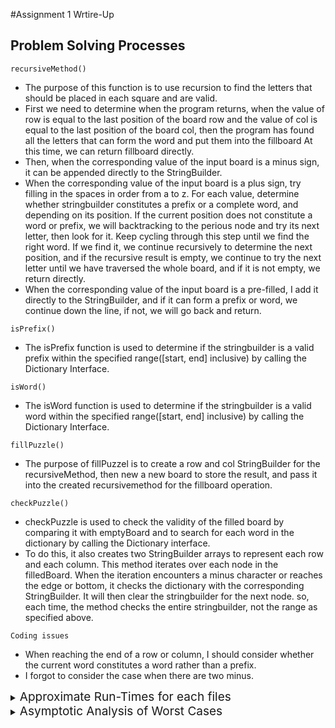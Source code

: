 #Assignment 1 Wrtire-Up

## Problem Solving Processes
`recursiveMethod()`<br />
- The purpose of this function is to use recursion to find the letters that should be placed in each square and are valid. 
- First we need to determine when the program returns, when the value of row is equal to the last position of the board row
and the value of col is equal to the last position of the board col, then the program has found all the letters that can form the word and put them into the fillboard At this time, we can return fillboard directly.
- Then, when the corresponding value of the input board is a minus sign, it can be appended directly to the StringBuilder.
- When the corresponding value of the input board is a plus sign, try filling in the spaces in order from a to z. For each value, determine whether stringbuilder constitutes a prefix or a complete word, and depending on its position. If the current position does not constitute a word or prefix, we will backtracking to the perious node and try its next letter, then look for it. Keep cycling through this step until we find the right word. If we find it, we continue recursively to determine the next position, and if the recursive result is empty, we continue to try the next letter until we have traversed the whole board, and if it is not empty, we return directly.
- When the corresponding value of the input board is a pre-filled, I add it directly to the StringBuilder, and if it can form a prefix or word, we continue down the line, if not, we will go back and return.

`isPrefix()`  <br />
- The isPrefix function is used to determine if the stringbuilder is a valid prefix within the specified range([start, end] inclusive) by calling the Dictionary Interface.

`isWord()`  <br />
- The isWord function is used to determine if the stringbuilder is a valid word within the specified range([start, end] inclusive) by calling the Dictionary Interface.

`fillPuzzle()` <br />
- The purpose of fillPuzzel is to create a row and col StringBuilder for the recursiveMethod, then new a new board to store the result, and pass it into the created recursivemethod for the fillboard operation.

`checkPuzzle()`  <br />

- checkPuzzle is used to check the validity of the filled board by comparing it with emptyBoard and to search for each word in the dictionary by calling the Dictionary interface.
- To do this, it also creates two StringBuilder arrays to represent each row and each column. This method iterates over each node in the filledBoard. When the iteration encounters a minus character or reaches the edge or bottom, it checks the dictionary with the corresponding StringBuilder. It will then clear the stringbuilder for the next node. so, each time, the method checks the entire stringbuilder, not the range as specified above.

`Coding issues`  <br />
- When reaching the end of a row or column, I should consider whether the current word constitutes a word rather than a prefix.
- I forgot to consider the case when there are two minus.

<details>
<summary><span style="font-size: 19px">Approximate Run-Times for each files</span></summary>
<p>


| Text Files | Approximent Run-Times                  |
|------------|----------------------------------------|
| `test3a`   | less than 1s                           |
| `test3b`   | less than 1s                           |
| `test4a`   | 9.70s                                  |
| `test4b`   | 8.70s                                  |
| `test4c`   | less than 1s                           |
| `test4d`   | less than 1s                           |
| `test4e`   | greater than 30min                     |
| `test4f`   | 1.86s                                  |
| `test5a`   | 7.24s                                  |
| `test6a`   | greater than 30min                     |
| `test6b`   | about 24min                            |
| `test6c`   | greater than 30min                     |
| `test7a`   | greater than 30min                     |
| `test8a`   | greater than 30min                     | 
| `test8b`   | greater than 30min                     |
| `test8c`   | about 15min                            |

</p>
</details>

<details>
<summary><span style="font-size: 19px">Asymptotic Analysis of Worst Cases</span></summary>
<p>

#### The worse run time should be 26^n, or O(2^n).

```
There are 26 possibilities for each node, 
having n nodes means that there will be n times cycle, 
and combination can be multiplied by each other.
```

</p>
</details>